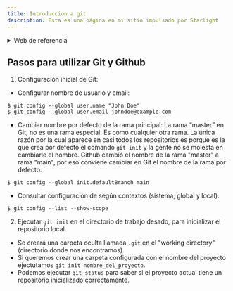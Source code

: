 ```yaml
---
title: Introduccion a git
description: Esta es una página en mi sitio impulsado por Starlight
---
```

<details>
<summary>Web de referencia</summary>
https://git-scm.com/book/es/v2/Inicio---Sobre-el-Control-de-Versiones-Configurando-Git-por-primera-vez
</details>

## Pasos para utilizar Git y Github
1. Configuración inicial de Git:

- Configurar nombre de usuario y email:

```
$ git config --global user.name "John Doe"
$ git config --global user.email johndoe@example.com
```
- Cambiar nombre por defecto de la rama principal: La rama “master” en Git, no es una rama especial. Es como cualquier otra rama. La única razón por la cual aparece en casi todos los repositorios es porque es la que crea por defecto el comando `git init` y la gente no se molesta en cambiarle el nombre.
Github cambió el nombre de la rama "master" a rama "main", por eso conviene cambiar en Git el nombre de la rama por defecto.
```
$ git config --global init.defaultBranch main
```

- Consultar configuracion de según contextos (sistema, global y local).
```
$ git config --list --show-scope
```

2. Ejecutar `git init` en el directorio de trabajo desado, para inicializar el repositorio local.
- Se creará una carpeta oculta llamada `.git` en el "working directory" (directorio donde nos encontramos).
- Si queremos crear una carpeta configurada con el nombre del proyecto ejectutamos `git init nombre_del_proyecto`.
- Podemos ejecutar `git status` para saber si el proyecto actual tiene un repositorio inicializado correctamente.
